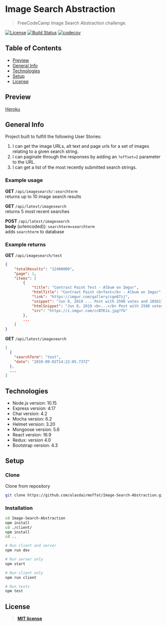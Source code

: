 # Image Search Abstraction

> FreeCodeCamp Image Search Abstraction challenge.

[![License](https://img.shields.io/:license-mit-blue.svg?style=flat-square)](https://badges.mit-license.org)
[![Build Status](https://travis-ci.com/alasdairmoffat/Image-Search-Abstraction.svg?branch=master)](https://travis-ci.com/alasdairmoffat/Image-Search-Abstraction)
[![codecov](https://codecov.io/gh/alasdairmoffat/Image-Search-Abstraction/branch/master/graph/badge.svg)](https://codecov.io/gh/alasdairmoffat/Image-Search-Abstraction)

## Table of Contents

- [Preview](#preview)
- [General Info](#general-info)
- [Technologies](#technologies)
- [Setup](#setup)
- [License](#license)

## Preview

[Heroku](https://mern-image-search-abstraction.herokuapp.com)

## General Info

Project built to fulfill the following User Stories:

1. I can get the image URLs, alt text and page urls for a set of images relating to a given search string.
2. I can paginate through the responses by adding an `?offset=2` parameter to the URL.
3. I can get a list of the most recently submitted search strings.

### Example usage

**GET** `/api/imagesearch/:searchterm`  
returns up to 10 image search results

**GET** `/api/latest/imagesearch`  
returns 5 most recent searches

**POST** `/api/latest/imagesearch`  
**body** (urlencoded)): `searchterm=searchterm`  
adds `searchterm` to database

### Example returns

**GET** `/api/imagesearch/test`

```json
{
    "totalResults": "12400000",
    "page": 1,
    "items": [
        {
            "title": "Contrast Paint Test - Album on Imgur",
            "htmlTitle": "Contrast Paint <b>Test</b> - Album on Imgur",
            "link": "https://imgur.com/gallery/cge87zj",
            "snippet": "Jun 8, 2019 ... Post with 2590 votes and 105617 views. Shared by Ymir. Contrast Paint Test.",
            "htmlSnippet": "Jun 8, 2019 <b>...</b> Post with 2590 votes and 105617 views. Shared by Ymir. Contrast Paint <b>Test</b>.",
            "src": "https://i.imgur.com/ccBTK1x.jpg?fb"
        },
        ...
    ]
}
```

**GET** `/api/latest/imagesearch`

```json
[
  {
    "searchTerm": "test",
    "date": "2019-09-02T14:22:05.737Z"
  },
  ...
]
```

## Technologies

- Node.js version: 10.15
- Express version: 4.17
- Chai version: 4.2
- Mocha version: 6.2
- Helmet version: 3.20
- Mongoose version: 5.6
- React version: 16.9
- Redux: version 4.0
- Bootstrap version: 4.3

## Setup

### Clone

Clone from repository

```bash
git clone https://github.com/alasdairmoffat/Image-Search-Abstraction.git
```

### Installation

```bash
cd Image-Search-Abstraction
npm install
cd ./client/
npm install
cd ..

# Run client and server
npm run dev

# Run server only
npm start

# Run client only
npm run client

# Run tests
npm test
```

## License

> **[MIT license](https://opensource.org/licenses/mit-license.php)**
